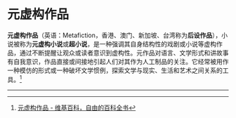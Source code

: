 # 元虚构作品

**元虚构作品**（英语：Metafiction，香港、澳门、新加坡、台湾称为**后设作品**），小说被称为**元虚构小说**或**超小说**，是一种强调其自身结构性的戏剧或小说等虚构作品，通过不断提醒让观众或读者意识到虚构性。元作品对语言、文学形式和讲故事有自我意识，作品直接或间接地引起人们对其作为人工制品的关注。它经常被用作一种模仿的形式或一种破坏文学惯例，探索文学与现实、生活和艺术之间关系的工具。[^1]

---

[^1]: [元虚构作品 - 维基百科，自由的百科全书](https://zh.wikipedia.org/wiki/%E5%BE%8C%E8%A8%AD%E4%BD%9C%E5%93%81)
